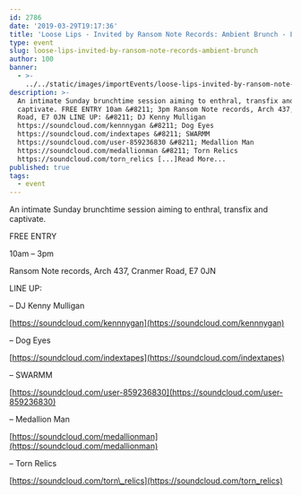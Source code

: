 ```yaml
---
id: 2786
date: '2019-03-29T19:17:36'
title: 'Loose Lips - Invited by Ransom Note Records: Ambient Brunch - Loose Lips'
type: event
slug: loose-lips-invited-by-ransom-note-records-ambient-brunch
author: 100
banner:
  - >-
    ../../static/images/importEvents/loose-lips-invited-by-ransom-note-records-ambient-brunch/image2786.jpeg
description: >-
  An intimate Sunday brunchtime session aiming to enthral, transfix and
  captivate. FREE ENTRY 10am &#8211; 3pm Ransom Note records, Arch 437, Cranmer
  Road, E7 0JN LINE UP: &#8211; DJ Kenny Mulligan
  https://soundcloud.com/kennnygan &#8211; Dog Eyes
  https://soundcloud.com/indextapes &#8211; SWARMM
  https://soundcloud.com/user-859236830 &#8211; Medallion Man
  https://soundcloud.com/medallionman &#8211; Torn Relics
  https://soundcloud.com/torn_relics [...]Read More...
published: true
tags:
  - event
---
```

An intimate Sunday brunchtime session aiming to enthral, transfix and captivate.

FREE ENTRY

10am – 3pm

Ransom Note records, Arch 437, Cranmer Road, E7 0JN

LINE UP:

– DJ Kenny Mulligan

[](https://l.facebook.com/l.php?u=https%3A%2F%2Fsoundcloud.com%2Fkennnygan%3Ffbclid%3DIwAR0BUFuv1hkkDTVJL2gsSkdGpldhnhs_cgbqx4fZUkKjrWab39dvoSmPcfA&h=AT3tpeyZITDvHYPbXnHC1l3TbJX3_8zi-BfWea9ZZrgY7ekk9yetm_IxBeajAj9PiCVNrKixRXMyPcDRLetphvSXQ7vHmEQ-2xPc5j6H_ahkank6wM154tgDj5_UZ3prHTTNpmg)[https://soundcloud.com/kennnygan](https://soundcloud.com/kennnygan)

– Dog Eyes

[](https://soundcloud.com/indextapes?fbclid=IwAR2UxmF5DzOyynP0lw1iiXAF_2BeGl7wXY7kqkLxaIg3r14o7Lnp-domE6Y)[https://soundcloud.com/indextapes](https://soundcloud.com/indextapes)

– SWARMM

[](https://soundcloud.com/user-859236830?fbclid=IwAR1DIJBANOxoaf79MD1Sbx2VFKCins5q3WJdxESJmO8BoUpHoUS9cYyrzkw)[https://soundcloud.com/user-859236830](https://soundcloud.com/user-859236830)

– Medallion Man

[](https://l.facebook.com/l.php?u=https%3A%2F%2Fsoundcloud.com%2Fmedallionman%3Ffbclid%3DIwAR2GNbYMil59jynzwoblbAVdK8FvHEgMkxuYQuQzTjJc4yzZBJu988CkIfg&h=AT27jfWWatKMfkcJvAKn1rqJUIIFyzP4MkYQFmc3P7dypmELXLXRLWVW79jNAmvldKIGsHhWx9To2yqVpayEUBoCzyXuM8lrk0LULRSJxCyDfiyJ-0hmxW7gUoaNAFLXkn8XehI)[https://soundcloud.com/medallionman](https://soundcloud.com/medallionman)

– Torn Relics

[](https://l.facebook.com/l.php?u=https%3A%2F%2Fsoundcloud.com%2Ftorn_relics%3Ffbclid%3DIwAR26JePMsI0UGRLiHlRbjF81Oc-20OrxTW1gTxUBftWMsOAlZbXzpOUxC6k&h=AT3NXMx6ScnhCttKjoJIzGYzxgkPX4pTUsXeptLyN50OflrAbU38z4hXvySE_JxCbw7yAZ-Zat3uqo1nI4yX0_-KkjlwI55bcafiJ-KLOxMB5RWJoMw8Lnj1GCmSMCDMKm1ZPZE)[https://soundcloud.com/torn\_relics](https://soundcloud.com/torn_relics)